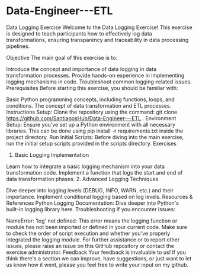 # Data-Engineer---ETL
Data Logging Exercise
Welcome to the Data Logging Exercise! This exercise is designed to teach participants how to effectively log data transformations, ensuring transparency and traceability in data processing pipelines.

Objective
The main goal of this exercise is to:

Introduce the concept and importance of data logging in data transformation processes.
Provide hands-on experience in implementing logging mechanisms in code.
Troubleshoot common logging-related issues.
Prerequisites
Before starting this exercise, you should be familiar with:

Basic Python programming concepts, including functions, loops, and conditions.
The concept of data transformation and ETL processes.
Instructions
Setup: Clone the repository using the command: git clone https://github.com/SantiagosHub/Data-Engineer---ETL .
Environment Setup: Ensure you've set up a Python environment with all necessary libraries. This can be done using pip install -r requirements.txt inside the project directory.
Run Initial Scripts: Before diving into the main exercise, run the initial setup scripts provided in the scripts directory.
Exercises
1. Basic Logging Implementation

Learn how to integrate a basic logging mechanism into your data transformation code.
Implement a function that logs the start and end of data transformation phases.
2. Advanced Logging Techniques

Dive deeper into logging levels (DEBUG, INFO, WARN, etc.) and their importance.
Implement conditional logging based on log levels.
Resources & References
Python Logging Documentation: Dive deeper into Python's built-in logging library here.
Troubleshooting
If you encounter issues:

NameError: 'log' not defined: This error means the logging function or module has not been imported or defined in your current code. Make sure to check the order of script execution and whether you've properly integrated the logging module.
For further assistance or to report other issues, please raise an issue on this GitHub repository or contact the exercise administrator.
Feedback
Your feedback is invaluable to us! If you think there's a section we can improve, have suggestions, or just want to let us know how it went, please you feel free to write your input on my github.
